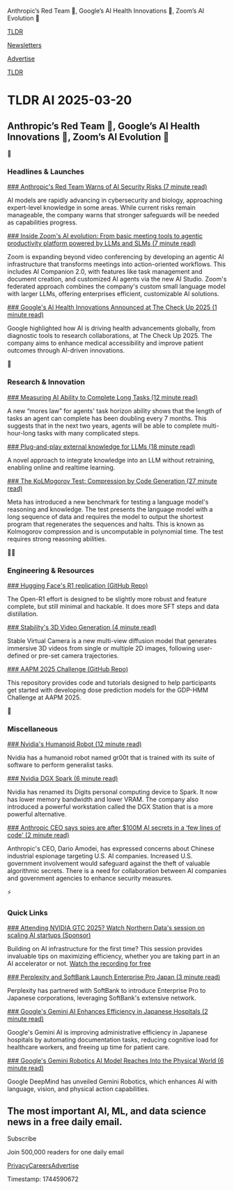 Anthropic’s Red Team 🚨, Google’s AI Health Innovations 🏥, Zoom’s AI Evolution 🤖

[TLDR](/)

[Newsletters](/newsletters)

[Advertise](https://advertise.tldr.tech/)

[TLDR](/)

# TLDR AI 2025-03-20

## Anthropic’s Red Team 🚨, Google’s AI Health Innovations 🏥, Zoom’s AI Evolution 🤖

🚀

### Headlines & Launches

[### Anthropic's Red Team Warns of AI Security Risks (7 minute read)](https://www.anthropic.com/news/strategic-warning-for-ai-risk-progress-and-insights-from-our-frontier-red-team?utm_source=tldrai)

AI models are rapidly advancing in cybersecurity and biology, approaching expert-level knowledge in some areas. While current risks remain manageable, the company warns that stronger safeguards will be needed as capabilities progress.

[### Inside Zoom's AI evolution: From basic meeting tools to agentic productivity platform powered by LLMs and SLMs (7 minute read)](https://venturebeat.com/ai/inside-zooms-ai-evolution-from-basic-meeting-tools-to-agentic-productivity-platform-powered-by-llms-and-slms/?utm_source=tldrai)

Zoom is expanding beyond video conferencing by developing an agentic AI infrastructure that transforms meetings into action-oriented workflows. This includes AI Companion 2.0, with features like task management and document creation, and customized AI agents via the new AI Studio. Zoom's federated approach combines the company's custom small language model with larger LLMs, offering enterprises efficient, customizable AI solutions.

[### Google's AI Health Innovations Announced at The Check Up 2025 (1 minute read)](https://blog.google/technology/health/google-health-check-up-2025/?utm_source=tldrai)

Google highlighted how AI is driving health advancements globally, from diagnostic tools to research collaborations, at The Check Up 2025. The company aims to enhance medical accessibility and improve patient outcomes through AI-driven innovations.

🧠

### Research & Innovation

[### Measuring AI Ability to Complete Long Tasks (12 minute read)](https://arxiv.org/abs/2503.14499?utm_source=tldrai)

A new “mores law” for agents' task horizon ability shows that the length of tasks an agent can complete has been doubling every 7 months. This suggests that in the next two years, agents will be able to complete multi-hour-long tasks with many complicated steps.

[### Plug-and-play external knowledge for LLMs (18 minute read)](https://www.microsoft.com/en-us/research/blog/introducing-kblam-bringing-plug-and-play-external-knowledge-to-llms/?utm_source=tldrai)

A novel approach to integrate knowledge into an LLM without retraining, enabling online and realtime learning.

[### The KoLMogorov Test: Compression by Code Generation (27 minute read)](https://arxiv.org/abs/2503.13992?utm_source=tldrai)

Meta has introduced a new benchmark for testing a language model's reasoning and knowledge. The test presents the language model with a long sequence of data and requires the model to output the shortest program that regenerates the sequences and halts. This is known as Kolmogorov compression and is uncomputable in polynomial time. The test requires strong reasoning abilities.

👨‍💻

### Engineering & Resources

[### Hugging Face's R1 replication (GitHub Repo)](https://github.com/huggingface/open-r1?utm_source=tldrai)

The Open-R1 effort is designed to be slightly more robust and feature complete, but still minimal and hackable. It does more SFT steps and data distillation.

[### Stability's 3D Video Generation (4 minute read)](https://stability.ai/news/introducing-stable-virtual-camera-multi-view-video-generation-with-3d-camera-control?utm_source=tldrai)

Stable Virtual Camera is a new multi-view diffusion model that generates immersive 3D videos from single or multiple 2D images, following user-defined or pre-set camera trajectories.

[### AAPM 2025 Challenge (GitHub Repo)](https://github.com/riqianggao/gdp-hmm_aapmchallenge?utm_source=tldrai)

This repository provides code and tutorials designed to help participants get started with developing dose prediction models for the GDP-HMM Challenge at AAPM 2025.

🎁

### Miscellaneous

[### Nvidia's Humanoid Robot (12 minute read)](https://developer.nvidia.com/blog/accelerate-generalist-humanoid-robot-development-with-nvidia-isaac-gr00t-n1/?utm_source=tldrai)

Nvidia has a humanoid robot named gr00t that is trained with its suite of software to perform generalist tasks.

[### Nvidia DGX Spark (6 minute read)](https://www.nvidia.com/en-us/products/workstations/dgx-spark/?utm_source=tldrai)

Nvidia has renamed its Digits personal computing device to Spark. It now has lower memory bandwidth and lower VRAM. The company also introduced a powerful workstation called the DGX Station that is a more powerful alternative.

[### Anthropic CEO says spies are after $100M AI secrets in a ‘few lines of code' (2 minute read)](https://techcrunch.com/2025/03/12/anthropic-ceo-says-spies-are-after-100m-ai-secrets-in-a-few-lines-of-code/?utm_source=tldrai)

Anthropic's CEO, Dario Amodei, has expressed concerns about Chinese industrial espionage targeting U.S. AI companies. Increased U.S. government involvement would safeguard against the theft of valuable algorithmic secrets. There is a need for collaboration between AI companies and government agencies to enhance security measures.

⚡️

### Quick Links

[### Attending NVIDIA GTC 2025? Watch Northern Data's session on scaling AI startups (Sponsor)](https://lp.northerndata.de/gtc2025?utm_source=TLDR&amp;utm_medium=email_2&amp;utm_campaign=GTC)

Building on AI infrastructure for the first time? This session provides invaluable tips on maximizing efficiency, whether you are taking part in an AI accelerator or not. [Watch the recording for free](https://lp.northerndata.de/gtc2025?utm_source=TLDR&utm_medium=email_2&utm_campaign=GTC)

[### Perplexity and SoftBank Launch Enterprise Pro Japan (3 minute read)](https://www.perplexity.ai/hub/blog/perplexity-expands-partnership-with-softbank-to-launch-enterprise-pro-japan?utm_source=tldrai)

Perplexity has partnered with SoftBank to introduce Enterprise Pro to Japanese corporations, leveraging SoftBank's extensive network.

[### Google's Gemini AI Enhances Efficiency in Japanese Hospitals (2 minute read)](https://blog.google/technology/health/gemini-ai-japan-hospitals/?utm_source=tldrai)

Google's Gemini AI is improving administrative efficiency in Japanese hospitals by automating documentation tasks, reducing cognitive load for healthcare workers, and freeing up time for patient care.

[### Google's Gemini Robotics AI Model Reaches Into the Physical World (6 minute read)](https://www.wired.com/story/googles-gemini-robotics-ai-model-that-reaches-into-the-physical-world/?utm_source=tldrai)

Google DeepMind has unveiled Gemini Robotics, which enhances AI with language, vision, and physical action capabilities.

## The most important AI, ML, and data science news in a free daily email.

Subscribe

Join 500,000 readers for one daily email

[Privacy](/privacy)[Careers](https://jobs.ashbyhq.com/tldr.tech)[Advertise](/ai/advertise)

Timestamp: 1744590672